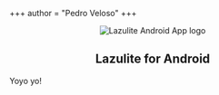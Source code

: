 +++
author = "Pedro Veloso"
+++

<div style="text-align: center;">

![Lazulite Android App logo](/images/lazulite-logo-500.png)

</div>

<div style="text-align: center;">

## Lazulite for Android

</div>
Yoyo yo!
